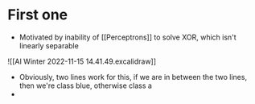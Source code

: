 # First one
- Motivated by inability of [[Perceptrons]] to solve XOR, which isn't linearly separable

![[AI Winter 2022-11-15 14.41.49.excalidraw]]

- Obviously, two lines work for this, if we are in between the two lines, then we're class blue, otherwise class a
- 
